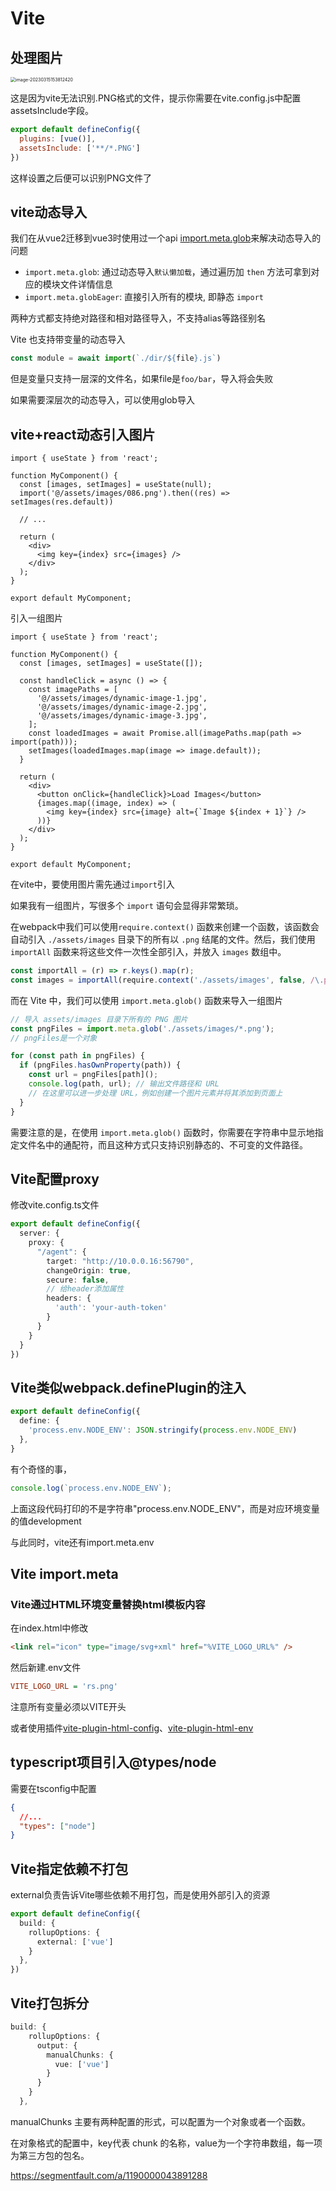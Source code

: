 # Vite

## 处理图片

<img src="https://minimax-1256590847.cos.ap-shanghai.myqcloud.com/img/image-20230315153812420.png" alt="image-20230315153812420" style="zoom: 50%;" />

这是因为vite无法识别.PNG格式的文件，提示你需要在vite.config.js中配置assetsInclude字段。

```js
export default defineConfig({
  plugins: [vue()],
  assetsInclude: ['**/*.PNG']
})
```

这样设置之后便可以识别PNG文件了

## vite动态导入

我们在从vue2迁移到vue3时使用过一个api [import.meta.glob](https://cn.vitejs.dev/guide/features.html#glob-import)来解决动态导入的问题

- `import.meta.glob`: 通过动态导入`默认懒加载`，通过遍历加 `then` 方法可拿到对应的模块文件详情信息
- `import.meta.globEager`: 直接引入所有的模块, 即静态 `import`

两种方式都支持绝对路径和相对路径导入，不支持alias等路径别名

Vite 也支持带变量的动态导入

```js
const module = await import(`./dir/${file}.js`)
```

但是变量只支持一层深的文件名，如果file是`foo/bar`，导入将会失败

如果需要深层次的动态导入，可以使用glob导入



## vite+react动态引入图片

```tsx
import { useState } from 'react';

function MyComponent() {
  const [images, setImages] = useState(null);
  import('@/assets/images/086.png').then((res) => setImages(res.default))

  // ...

  return (
    <div>
      <img key={index} src={images} />
    </div>
  );
}

export default MyComponent;
```

引入一组图片

```tsx
import { useState } from 'react';

function MyComponent() {
  const [images, setImages] = useState([]);

  const handleClick = async () => {
    const imagePaths = [
      '@/assets/images/dynamic-image-1.jpg',
      '@/assets/images/dynamic-image-2.jpg',
      '@/assets/images/dynamic-image-3.jpg',
    ];
    const loadedImages = await Promise.all(imagePaths.map(path => import(path)));
    setImages(loadedImages.map(image => image.default));
  }

  return (
    <div>
      <button onClick={handleClick}>Load Images</button>
      {images.map((image, index) => (
        <img key={index} src={image} alt={`Image ${index + 1}`} />
      ))}
    </div>
  );
}

export default MyComponent;
```



在vite中，要使用图片需先通过`import`引入

如果我有一组图片，写很多个 `import` 语句会显得非常繁琐。

在webpack中我们可以使用`require.context()` 函数来创建一个函数，该函数会自动引入 `./assets/images` 目录下的所有以 `.png` 结尾的文件。然后，我们使用 `importAll` 函数来将这些文件一次性全部引入，并放入 `images` 数组中。

```js
const importAll = (r) => r.keys().map(r);
const images = importAll(require.context('./assets/images', false, /\.png$/));
```

而在 Vite 中，我们可以使用 `import.meta.glob()` 函数来导入一组图片

```js
// 导入 assets/images 目录下所有的 PNG 图片
const pngFiles = import.meta.glob('./assets/images/*.png');
// pngFiles是一个对象

for (const path in pngFiles) {
  if (pngFiles.hasOwnProperty(path)) {
    const url = pngFiles[path]();
    console.log(path, url); // 输出文件路径和 URL
    // 在这里可以进一步处理 URL，例如创建一个图片元素并将其添加到页面上
  }
}
```

需要注意的是，在使用 `import.meta.glob()` 函数时，你需要在字符串中显示地指定文件名中的通配符，而且这种方式只支持识别静态的、不可变的文件路径。



## Vite配置proxy

修改vite.config.ts文件

```ts
export default defineConfig({
  server: {
    proxy: {
      "/agent": {
        target: "http://10.0.0.16:56790",
        changeOrigin: true,
        secure: false,
        // 给header添加属性
        headers: {
          'auth': 'your-auth-token'
        }
      }
    }
  }
})
```



## Vite类似webpack.definePlugin的注入

```ts
export default defineConfig({
  define: {
    'process.env.NODE_ENV': JSON.stringify(process.env.NODE_ENV)
  },
}
```

有个奇怪的事，

```ts
console.log(`process.env.NODE_ENV`);
```

上面这段代码打印的不是字符串"process.env.NODE_ENV"，而是对应环境变量的值development



与此同时，vite还有import.meta.env



## Vite import.meta

### Vite通过HTML环境变量替换html模板内容

在index.html中修改

```html
<link rel="icon" type="image/svg+xml" href="%VITE_LOGO_URL%" />
```

然后新建.env文件

```ini
VITE_LOGO_URL = 'rs.png'
```

注意所有变量必须以VITE开头



或者使用插件[vite-plugin-html-config](https://www.npmjs.com/package/vite-plugin-html-config)、[vite-plugin-html-env](https://www.npmjs.com/package/vite-plugin-html-env)



## typescript项目引入@types/node

需要在tsconfig中配置

```json
{
  //...
  "types": ["node"]
}
```



## Vite指定依赖不打包

external负责告诉Vite哪些依赖不用打包，而是使用外部引入的资源

```ts
export default defineConfig({
  build: {
    rollupOptions: {
      external: ['vue']
    }
  },
})
```

## Vite打包拆分

```ts
build: {
    rollupOptions: {
      output: {
        manualChunks: {
          vue: ['vue']
        }
      }
    }
  },
```

manualChunks 主要有两种配置的形式，可以配置为一个对象或者一个函数。

在对象格式的配置中，key代表 chunk 的名称，value为一个字符串数组，每一项为第三方包的包名。

https://segmentfault.com/a/1190000043891288
